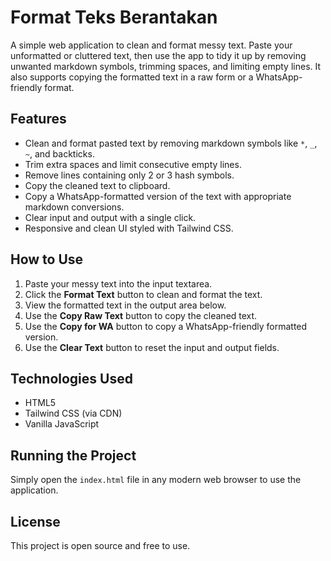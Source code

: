 # Format Teks Berantakan

A simple web application to clean and format messy text. Paste your unformatted or cluttered text, then use the app to tidy it up by removing unwanted markdown symbols, trimming spaces, and limiting empty lines. It also supports copying the formatted text in a raw form or a WhatsApp-friendly format.

## Features

- Clean and format pasted text by removing markdown symbols like `*`, `_`, `~`, and backticks.
- Trim extra spaces and limit consecutive empty lines.
- Remove lines containing only 2 or 3 hash symbols.
- Copy the cleaned text to clipboard.
- Copy a WhatsApp-formatted version of the text with appropriate markdown conversions.
- Clear input and output with a single click.
- Responsive and clean UI styled with Tailwind CSS.

## How to Use

1. Paste your messy text into the input textarea.
2. Click the **Format Text** button to clean and format the text.
3. View the formatted text in the output area below.
4. Use the **Copy Raw Text** button to copy the cleaned text.
5. Use the **Copy for WA** button to copy a WhatsApp-friendly formatted version.
6. Use the **Clear Text** button to reset the input and output fields.

## Technologies Used

- HTML5
- Tailwind CSS (via CDN)
- Vanilla JavaScript

## Running the Project

Simply open the `index.html` file in any modern web browser to use the application.

## License

This project is open source and free to use.